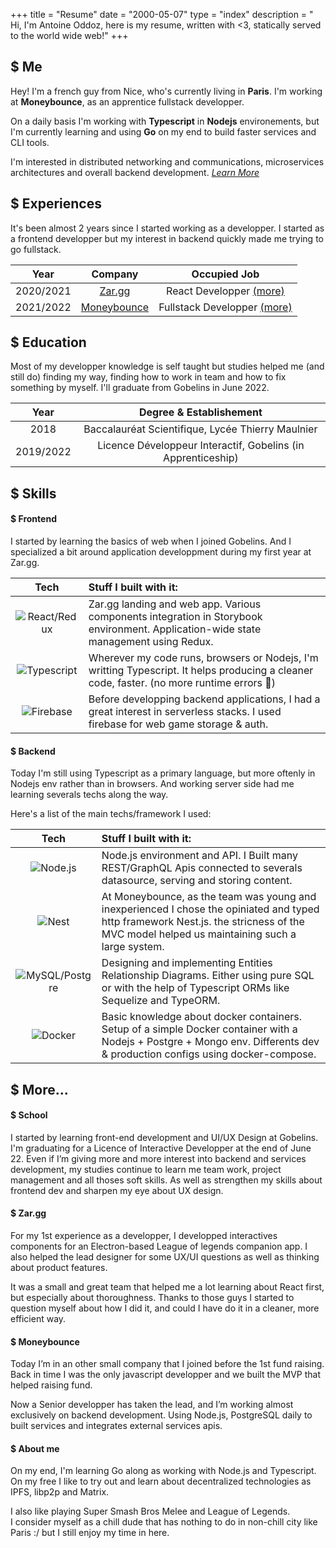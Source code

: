 +++
title = "Resume"
date = "2000-05-07"
type = "index"
description = " Hi, I'm Antoine Oddoz, here is my resume, written with <3, statically served to the world wide web!"
+++

## $ Me

Hey! I'm a french guy from Nice, who's currently living in **Paris**. I'm working at **Moneybounce**, as an apprentice fullstack developper.

On a daily basis I'm working with **Typescript** in **Nodejs** environements, but I'm currently learning and using **Go** on my end to build faster services and CLI tools. 

I'm interested in distributed networking and communications, microservices architectures and overall backend development. [*Learn More*](#-more)

## $ Experiences

It's been almost 2 years since I started working as a developper. I started as a frontend developper but my interest in backend quickly made me trying to go fullstack.

| Year        | Company                               | Occupied Job                                |
| :----:      |    :----:                             |               :----:                        |
| 2020/2021   | [Zar.gg](https://zar.gg)              | React Developper [(more)](#-zargg)          |
| 2021/2022   | [Moneybounce](https://moneybounce.fr) | Fullstack Developper [(more)](#-moneybounce)|

## $ Education

Most of my developper knowledge is self taught but studies helped me (and still do) finding my way, finding how to work in team and how to fix something by myself.
I'll graduate from Gobelins in June 2022.

| Year        | Degree & Establishement                                     |                            
| :----:      |    :----:                                                   |
| 2018        | Baccalauréat Scientifique, Lycée Thierry Maulnier           |
| 2019/2022   | Licence Développeur Interactif, Gobelins (in Apprenticeship)|

## $ Skills

#### $ Frontend

I started by learning the basics of web when I joined Gobelins. And I specialized a bit around application developpment during my first year at Zar.gg.

| Tech                                       | Stuff I built with it:                                                                                                                       |
| :----:                                     |    :---                                                                                                                                      |
| ![React/Redux](/assets/logo/reactredux.png)| Zar.gg landing and web app. Various components integration in Storybook environment. Application-wide state management using Redux.          |
| ![Typescript](/assets/logo/ts.png)         | Wherever my code runs, browsers or Nodejs, I'm writting Typescript. It helps producing a cleaner code, faster. (no more runtime errors 🤤)   |
| ![Firebase](/assets/logo/firebase.png)     | Before developping backend applications, I had a great interest in serverless stacks. I used firebase for web game storage & auth.           |

#### $ Backend

Today I'm still using Typescript as a primary language, but more oftenly in Nodejs env rather than in browsers. And working server side had me learning severals techs along the way.

Here's a list of the main techs/framework I used:

| Tech                                       | Stuff I built with it:                                                                                                                           |
| :----:                                     |    :---                                                                                                                                          |
| ![Node.js](/assets/logo/node.png)          | Node.js environment and API. I Built many REST/GraphQL Apis connected to severals datasource, serving and storing content.                       |
| ![Nest](/assets/logo/nest.svg)| At Moneybounce, as the team was young and inexperienced I chose the opiniated and typed http framework Nest.js. the stricness of the MVC model helped us maintaining such a large system.|
| ![MySQL/Postgre](/assets/logo/postgre.svg) | Designing and implementing Entities Relationship Diagrams. Either using pure SQL or with the help of Typescript ORMs like Sequelize and TypeORM. |
| ![Docker](/assets/logo/docker.svg)         | Basic knowledge about docker containers. Setup of a simple Docker container with a Nodejs + Postgre + Mongo env. Differents dev & production configs using docker-compose.|

## $ More...

#### $ School 

I started by learning front-end development and UI/UX Design at Gobelins. I'm graduating for a Licence of Interactive Developper at the end of June 22.
Even if I’m giving more and more interest into backend and services development, my studies continue to learn me team work, project management and all thoses soft skills. As well as strengthen my skills about frontend dev and sharpen my eye about UX design.

#### $ Zar.gg

For my 1st experience as a developper, I developped interactives components for an Electron-based League of legends companion app. I also helped the lead designer for some UX/UI questions as well as thinking about product features.

It was a small and great team that helped me a lot learning about React first, but especially about thoroughness. Thanks to those guys I started to question myself about how I did it, and could I have do it in a cleaner, more efficient way.

#### $ Moneybounce

Today I’m in an other small company that I joined before the 1st fund raising. Back in time I was the only javascript developper and we built the MVP that helped raising fund.

Now a Senior developper has taken the lead, and I’m working almost exclusively on backend development. Using Node.js, PostgreSQL daily to built services and integrates external services apis.

#### $ About me

On my end, I'm learning Go along as working with Node.js and Typescript. On my free I like to try out and learn about decentralized technologies as IPFS, libp2p and Matrix.

I also like playing Super Smash Bros Melee and League of Legends.  
I consider myself as a chill dude that has nothing to do in non-chill city like Paris :/ but I still enjoy my time in here.